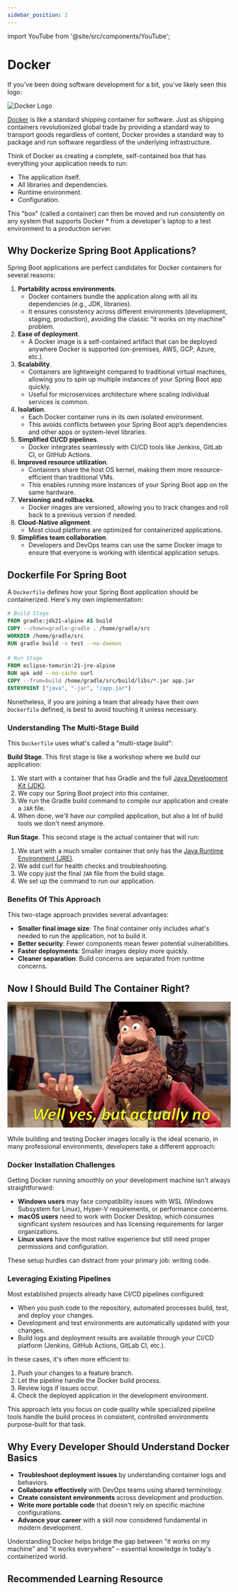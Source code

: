 ```yaml
---
sidebar_position: 2
---
```


import YouTube from '@site/src/components/YouTube';

# Docker

If you've been doing software development for a bit, you've likely seen this logo:

<div className="image-container">
  <img src="/img/docker.png" alt="Docker Logo" width="174" height="146" />
</div>

[Docker](https://www.docker.com/) is like a standard shipping container for software. Just as shipping containers revolutionized global trade by providing a standard way to transport goods regardless of content, Docker provides a standard way to package and run software regardless of the underlying infrastructure.

Think of Docker as creating a complete, self-contained box that has everything your application needs to run:

* The application itself.
* All libraries and dependencies.
* Runtime environment.
* Configuration.

This "box" (called a container) can then be moved and run consistently on any system that supports Docker * from a developer's laptop to a test environment to a production server.

## Why Dockerize Spring Boot Applications?

Spring Boot applications are perfect candidates for Docker containers for several reasons:

1. **Portability across environments**.
   * Docker containers bundle the application along with all its dependencies (e.g., JDK, libraries).
   * It ensures consistency across different environments (development, staging, production), avoiding the classic “it works on my machine” problem.
2. **Ease of deployment**.
   * A Docker image is a self-contained artifact that can be deployed anywhere Docker is supported (on-premises, AWS, GCP, Azure, etc.).
3. **Scalability**.
   * Containers are lightweight compared to traditional virtual machines, allowing you to spin up multiple instances of your Spring Boot app quickly.
   * Useful for microservices architecture where scaling individual services is common.
4. **Isolation**.
   * Each Docker container runs in its own isolated environment.
   * This avoids conflicts between your Spring Boot app’s dependencies and other apps or system-level libraries.
5. **Simplified CI/CD pipelines**.
   * Docker integrates seamlessly with CI/CD tools like Jenkins, GitLab CI, or GitHub Actions.
6. **Improved resource utilization**.
   * Containers share the host OS kernel, making them more resource-efficient than traditional VMs.
   * This enables running more instances of your Spring Boot app on the same hardware.
7. **Versioning and rollbacks**.
   * Docker images are versioned, allowing you to track changes and roll back to a previous version if needed.
8. **Cloud-Native alignment**.
   * Most cloud platforms are optimized for containerized applications.
9. **Simplifies team collaboration**.
   * Developers and DevOps teams can use the same Docker image to ensure that everyone is working with identical application setups.

## Dockerfile For Spring Boot

A `Dockerfile` defines how your Spring Boot application should be containerized. Here's my own implementation:

```Dockerfile
# Build Stage
FROM gradle:jdk21-alpine AS build
COPY --chown=gradle:gradle . /home/gradle/src
WORKDIR /home/gradle/src
RUN gradle build -x test --no-daemon

# Run Stage
FROM eclipse-temurin:21-jre-alpine
RUN apk add --no-cache curl
COPY --from=build /home/gradle/src/build/libs/*.jar app.jar
ENTRYPOINT ["java", "-jar", "/app.jar"]
```

Nonetheless, if you are joining a team that already have their own `Dockerfile` defined, is best to avoid touching it unless necessary.

### Understanding The Multi-Stage Build

This `Dockerfile` uses what's called a "multi-stage build":

**Build Stage**. This first stage is like a workshop where we build our application:

1. We start with a container that has Gradle and the full [Java Development Kit (JDK)](https://www.geeksforgeeks.org/jdk-in-java/).
2. We copy our Spring Boot project into this container.
3. We run the Gradle build command to compile our application and create a `JAR` file.
4. When done, we'll have our compiled application, but also a lot of build tools we don't need anymore.

**Run Stage**. This second stage is the actual container that will run:

1. We start with a much smaller container that only has the [Java Runtime Environment (JRE)](https://www.geeksforgeeks.org/jre-in-java/).
2. We add curl for health checks and troubleshooting.
3. We copy just the final `JAR` file from the build stage.
4. We set up the command to run our application.

### Benefits Of This Approach

This two-stage approach provides several advantages:

* **Smaller final image size**: The final container only includes what's needed to run the application, not to build it.
* **Better security**: Fewer components mean fewer potential vulnerabilities.
* **Faster deployments**: Smaller images deploy more quickly.
* **Cleaner separation**: Build concerns are separated from runtime concerns.

## Now I Should Build The Container Right?

![well-yes-but-no.png](img/well-yes-but-no.png)

While building and testing Docker images locally is the ideal scenario, in many professional environments, developers take a different approach:

### Docker Installation Challenges

Getting Docker running smoothly on your development machine isn't always straightforward:

* **Windows users** may face compatibility issues with WSL (Windows Subsystem for Linux), Hyper-V requirements, or performance concerns.
* **macOS users** need to work with Docker Desktop, which consumes significant system resources and has licensing requirements for larger organizations.
* **Linux users** have the most native experience but still need proper permissions and configuration.

These setup hurdles can distract from your primary job: writing code.

### Leveraging Existing Pipelines

Most established projects already have CI/CD pipelines configured:

* When you push code to the repository, automated processes build, test, and deploy your changes.
* Development and test environments are automatically updated with your changes.
* Build logs and deployment results are available through your CI/CD platform (Jenkins, GitHub Actions, GitLab CI, etc.).

In these cases, it's often more efficient to:

1. Push your changes to a feature branch.
2. Let the pipeline handle the Docker build process.
3. Review logs if issues occur.
4. Check the deployed application in the development environment.

This approach lets you focus on code quality while specialized pipeline tools handle the build process in consistent, controlled environments purpose-built for that task.

## Why Every Developer Should Understand Docker Basics

- **Troubleshoot deployment issues** by understanding container logs and behaviors.
- **Collaborate effectively** with DevOps teams using shared terminology.
- **Create consistent environments** across development and production.
- **Write more portable code** that doesn't rely on specific machine configurations.
- **Advance your career** with a skill now considered fundamental in modern development.

Understanding Docker helps bridge the gap between "it works on my machine" and "it works everywhere" – essential knowledge in today's containerized world.

## Recommended Learning Resource

<YouTube id="zJ6WbK9zFpI" />